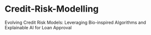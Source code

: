 # Credit-Risk-Modelling
Evolving Credit Risk Models: Leveraging Bio-inspired Algorithms and Explainable AI for Loan Approval
